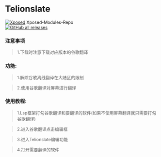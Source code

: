 # Telionslate

[![Xposed](https://img.shields.io/badge/-Xposed-green?style=flat&logo=Android&logoColor=white)](#)
Xposed-Modules-Repo  
[![GitHub all releases](https://img.shields.io/github/downloads/Xposed-Modules-Repo/com.ailr.SeemNetOfTranslate/total?label=Downloads)](https://github.com/Xposed-Modules-Repo/com.ailr.SeemNetOfTranslate/releases)


### **注意事项** 
>1.下载时注意下载对应版本的谷歌翻译

### 功能: 
>1.解除谷歌离线翻译在大陆区的限制

>2.使用谷歌翻译对屏幕进行翻译

### 使用教程: 
>1.Lsp框架打勾谷歌翻译和要翻译的软件(如果不使用屏幕翻译就只需要打勾谷歌翻译)

>2.进入谷歌翻译点击编辑框

>3.进入Telionslate编辑功能

>4.打开需要翻译的软件

